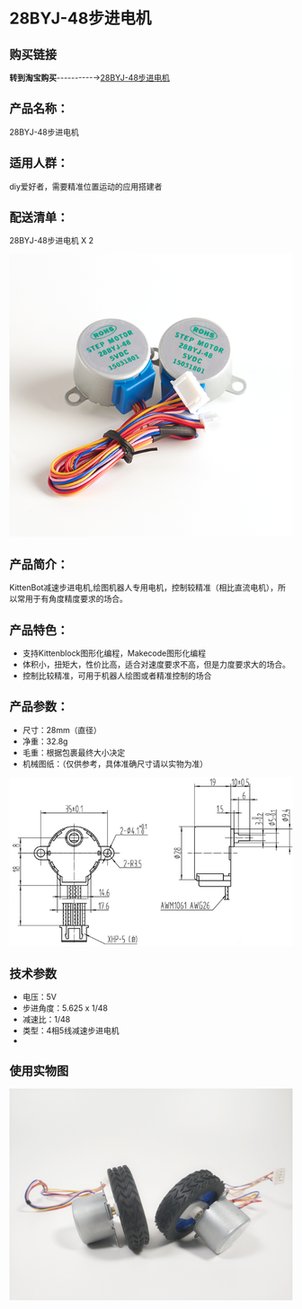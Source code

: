 # 28BYJ-48步进电机   

## 购买链接

__转到淘宝购买__----------→[28BYJ-48步进电机](https://item.taobao.com/item.htm?spm=a1z10.3-c-s.w4002-17001215033.89.30dc762e7TCR5o&id=558705744256)

## 产品名称：   
28BYJ-48步进电机   


## 适用人群：   

diy爱好者，需要精准位置运动的应用搭建者  


## 配送清单：   
28BYJ-48步进电机 X 2   

![](./chicun/bujindianji.png)   


## 产品简介：   

KittenBot减速步进电机,绘图机器人专用电机，控制较精准（相比直流电机），所以常用于有角度精度要求的场合。   


## 产品特色：   

- 支持Kittenblock图形化编程，Makecode图形化编程   
- 体积小，扭矩大，性价比高，适合对速度要求不高，但是力度要求大的场合。   
- 控制比较精准，可用于机器人绘图或者精准控制的场合   

## 产品参数：   
- 尺寸：28mm（直径）   
- 净重：32.8g   
- 毛重：根据包裹最终大小决定   
- 机械图纸：（仅供参考，具体准确尺寸请以实物为准）   


![](./chicun/2.png)   


## 技术参数   
- 电压：5V   
- 步进角度：5.625 x 1/48   
- 减速比：1/48   
- 类型：4相5线减速步进电机   
- 
## 使用实物图   

![](./chicun/xiangjiaolun2.png)   

